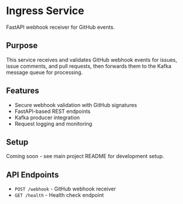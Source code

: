 # Ingress Service

FastAPI webhook receiver for GitHub events.

## Purpose

This service receives and validates GitHub webhook events for issues, issue comments, and pull requests, then forwards them to the Kafka message queue for processing.

## Features

- Secure webhook validation with GitHub signatures
- FastAPI-based REST endpoints
- Kafka producer integration
- Request logging and monitoring

## Setup

Coming soon - see main project README for development setup.

## API Endpoints

- `POST /webhook` - GitHub webhook receiver
- `GET /health` - Health check endpoint
